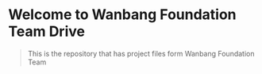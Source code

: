 # Welcome to Wanbang Foundation Team Drive
> This is the repository that has project files form Wanbang Foundation Team
